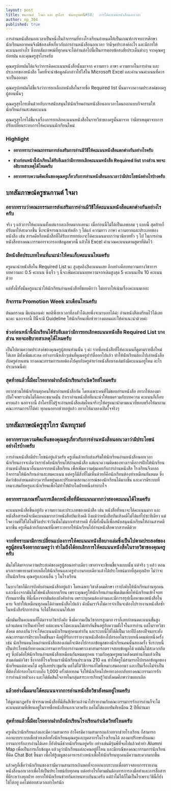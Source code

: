```yaml
---
layout: post
title: ชนกานต์  ใจมา และ สุรไกร  นันทบุรมย์&#58;  การให้คะแนนหนังสือนอกเวลา
author: np_304
published: true
---
```


การอ่านหนังสือนอกเวลาเป็นหนึ่งในกิจกรรมที่ทางโรงเรียนกำหนดให้เป็นเกณฑ์การจบการศึกษา นักเรียนหลายคนจึงมีข้อสงสัยเกี่ยวกับการอ่านหนังสือนอกเวลา ว่ามีจุดประสงค์อะไร และมีการให้คะแนนอย่างไร ซึ่งบทสัมภาษณ์ที่ทุกคนจะได้อ่านต่อไปนี้เป็นการตอบข้อสงสัยประเด็นต่างๆ จากคุณครูปอยฝน และคุณครูสุรไกรครับ

คุณครูปอยฝนได้แจ้งว่าการคิดคะแนนหนังสือนั้นมาจาก ความยาว ภาษา ความยากในการอ่าน และประเภทของหนังสือ โดยที่จะนำข้อมูลดังกล่าวไปใส่ใน Microsoft Excel และคำนวณคะแนนที่ควรจะเป็นออกมา

คุณครูปอยฝนได้ชี้แจ้งว่าการยกเลือกหนังสือในรายชื่อ Required list นั้นมาจากความประสงค์ของครูผู้สอนนั้นๆ

คุณครูสุรไกรเห็นด้วยกับการสนับสนุนให้นักเรียนอ่านหนังสือนอกเวลาโดนออกแบบกิจกรรมให้นักเรียนอ่านสะสมคะแนน

คุณครูสุรไกรได้ชี้แจงเรื่องการยกเลิกคะแนนหนังสือในรายวิชาของครูนั้นมาจาก ว่ามีสาเหตุมาจากการปรับเปลี่ยนระบบการให้คะแนนนักเรียนใหม่


### Highlight
- <b> อยากทราบว่าคณะกรรมการส่งเสริมการอ่านมีวิธีให้คะแนนหนังสือแตกต่างกันอย่างไรครับ </b>

- <b> ช่วงก่อนหน้านี้นักเรียนได้รับอีเมลว่ามีการยกเลิกคะแนนหนังสือ Required list บางส่วน พอจะอธิบายสาเหตุได้ไหมครับ </b>

- <b> อยากทราบความคิดเห็นของคุณครูเกี่ยวกับการอ่านหนังสือนอกเวลาว่ามีประโยชน์อย่างไรบ้างครับ
 </b>

## บทสัมภาษณ์ครูชนกานต์ ใจมา

### อยากทราบว่าคณะกรรมการส่งเสริมการอ่านมีวิธีให้คะแนนหนังสือแตกต่างกันอย่างไรครับ

จริง ๆ แล้วการให้คะแนนตั้งแต่แรกละเอียดมากเลยนะ เมื่อก่อนนี้ไม่ได้เป็นเลขกลม ๆ แบบนี้ สุดท้ายก็ปรับมาให้สะดวกขึ้น ซึ่งจะพิจารณาเกณฑ์หลัก ๆ ได้แก่ ความยาว ภาษา ความยากและประเภทของหนังสือ เช่น สารคดีหรือหนังสือที่ได้รับการยกย่องจะได้คะแนนมากกว่านวนิยายทั่ว ๆ ไป ในการอ่านหนังสือทางคณะกรรมการจะกรอกข้อมูลพวกนี้ แล้วใช้ Excel คำนวณคะแนนตามสูตรที่คิดไว้

### มีหนังสือประเภทไหนที่แนะนำให้คนเก็บคะแนนไหมครับ

ครูแนะนำหนังสือใน Required List นะ สูงสุดถึง3คะแนนเลย อีกอย่างคือบทความทางวิชาการ บทความละ 0.5 คะแนน ซึ่งเร็ว ๆ นี้จะเพิ่มคะแนนบทความจากเดิมสูงสุด 5 คะแนนเป็น 10 คะแนนด้วย 

แต่ทั้งนี้ทั้งนั้นครูแนะนำให้นักเรียนอ่านหนังสือที่ชอบดีกว่า ไม่อยากให้เน้นเรื่องคะแนนเยอะ

### กิจกรรม Promotion Week มาเดือนไหนครับ

ต้นมกราคม มีแน่นอนค่ะ พอดีพึ่งหาเวลาที่ลงตัวได้เลยพึ่งจะมาบอกได้ค่ะ อ่านหนังสือเตรียมไว้ได้เลยนะคะ นอกจากนี้ ปีนี้จะมี Guideline ให้นักเรียนเพื่อช่วยวางแผนและให้คำแนะนำด้วยค่ะ

### ช่วงก่อนหน้านี้นักเรียนได้รับอีเมลว่ามีการยกเลิกคะแนนหนังสือ Required List บางส่วน พอจะอธิบายสาเหตุได้ไหมครับ

เป็นไปตามความประสงค์ของคุณครูผู้สอนท่านนั้น ๆ ค่ะ รายชื่อหนังสือที่ให้คะแนนก็ดูตามรายชื่อใหม่ได้เลย มีทั้งเพิ่มและลด อย่างกรณีหลักๆเช่นที่คุณครูปาร์ตี้ออกไปแล้ว ทำให้นักเรียนต้องไปเล่าหนังสือกับครูต่ายแทน ทางคณะกรรมการเลยต้องไปคุยกับครูต่ายว่าหนังสือบางเล่มยังมีคะแนนอยู่ไหม อะไรประมาณนี้ค่ะ

### สุดท้ายแล้วนี้มีอะไรอยากฝากถึงนักเรียนกำเนิดวิทย์ไหมครับ

อยากชวนให้นักเรียนทุกคนให้มาอ่านหนังสือกัน โดยเฉพาะคนที่ไม่ชอบอ่านหนังสือ อยากให้ลองมาเปิดใจเพราะมันไม่ได้เยอะขนาดนั้น ถ้าเราอ่านหนังสือที่แนะนำให้หมดรวมกับบทความ คะแนนก็เกือบครบแล้ว นอกจากนี้ ถ้าใครที่ไม่รู้จะอ่านหนังสือเล่มไหนจริงๆให้ครูแนะนำตามแนวที่ชอบหรือให้มาถามคณะกรรมการก็ได้ค่ะ ทุกคนอยากช่วยอยู่แล้ว อยากให้มาลองเปิดใจจริงๆ

## บทสัมภาษณ์ครูสุรไกร นันทบุรมย์

### อยากทราบความคิดเห็นของคุณครูเกี่ยวกับการอ่านหนังสือนอกเวลาว่ามีประโยชน์อย่างไรบ้างครับ

การอ่านหนังสือมีประโยชน์อยู่แล้วครับ ครูเห็นด้วยกับส่งเสริมให้นักเรียนอ่านหนังสือนอกเวลา นักเรียนอาจจะคิดว่าเราบังคับนักเรียนให้อ่านหนังสือ แต่แนวความคิดของทางเราคือการฝึกให้นักเรียนอ่านหนังสือแนวอื่นนอกจากหนังสือเรียน เพื่อเพิ่มความคุ้นเคยกับการอ่านหนังสือ โรงเรียนจึงออกกิจกรรมให้นักเรียนอ่านสะสมคะแนน แต่ครูก็มีสิ่งที่ไม่เห็นด้วยก็คือนักเรียนต้องทำเหมือนกันหมด ซึ่งคิดว่าข้อกำหนดต่างๆควรยืดหยุ่นและปรับตามสถานะการณ์ของนักเรียนได้มากขึ้น และควรมีระบบที่เหมาะสมกับครูและนักเรียนเพื่อไม่ทำให้ฝ่ายใดฝ่ายหนึ่งลำบากใจ

### อยากทราบเกณฑ์ในการเลือกหนังสือที่มีคะแนนมากกว่าสองคะแนนได้ไหมครับ

คะแนนหนังสือขึ้นอยู่กับ ความยาวและประเภทของหนังสือ เช่น หนังสือที่หนาจะได้คะแนนมาก และหนังสือสารคดีจะมีคะแนนมากกว่าหนังสือบันเทิงคดี ถึงแม้ว่าหนังสือบันเทิงคดีไม่ได้แย่ไปซะทีเดียว แต่ใจความที่ใช้ได้ในชีวิตประจำวันนั้นไม่มากเท่าสารคดี ทั้งนี้ทั้งนั้นก็เพื่อสนับสนุนนักเรียนให้อ่านสารคดีมากขึ้น ครูเห็นด้วยกับเกณฑ์นี้เพราะอยากให้นักเรียนไปอ่านหนังสือพวกสารคดีด้วย

### จากที่ทราบมามีการเปลี่ยนแปลงการให้คะแนนหนังสือบางเล่มซึ่งเป็นไปตามประสงค์ของครูผู้สอนจึงอยากถามครูว่า ทำไมถึงได้ยกเลิกการให้คะแนนหนังสือในรายวิชาของคุณครูครับ

มันไม่ได้มาจากความประสงค์ของครูผู้สอนอย่างเดียว เขาอาจจะเขียนชี้แจงแบบนั้น แต่จริง ๆ แล้ว ตอนแรกเราพยายามช่วยเหลือให้นักเรียนและครูทำงานรอบเดียวแล้วได้ประโยชน์มากที่สุดทุกฝ่าย ไม่ว่าจะเป็นนักเรียน คุณครูและคนอื่น ๆ ในโรงเรียน 

ในบางวิชาก็มีการบังคับอ่านหนังสืออยู่แล้ว โดยเฉพาะวิชาสังคมศึกษา เราบังคับให้นักเรียนอ่านทุกคน และเนื่องจากมันไม่ใช่หนังสือแบบเรียน เพราะคุณครูให้นักเรียนอ่านเพิ่มเติมเพื่อให้นักเรียนเข้าใจบทเรียนมากขึ้น ทีนี้เนื่องจากมันต้องบังคับอ่าน เพราะทุกคนต้องอ่านและมีการสรุปเนื้อหาของหนังสือในคาบ จึงทำให้เหมือนทุกคนได้อ่านหนังสือไปแล้ว ดังนั้นเราจึงไม่ควรจำเป็นจะต้องไปรายงานหนังสือซ้ำในหนังสือรักการอ่าน จึงได้ให้คะแนนไปเลย 

เมื่อมันเป็นคะแนนที่ได้มาจากวิชาบังคับ ซึ่งมีความเป็นวิชาการสูงมาก เราก็เลยกำหนดคะแนนขั้นสูงแล้วแต่คนว่าเป็นเท่าไหร่ แต่ละคนจะได้คะแนนไม่เท่ากันขึ้นอยู่กับความตั้งใจในการอ่าน แต่ในรายวิชาสังคม ตกลงกันว่าจะให้คะแนนนักเรียนทุกคนเท่ากัน และระบบนี้ใช้ได้ดีเป็นเวลาปีถึงสองปีจนกระทั่งคณะกรรมการมีระบบใหม่ขึ้นมา คือผู้ที่รับการรายงานหนังสือต้องไปกรอกในระบบหนึ่งคนต่อหนึ่งครั้ง เช่น นักเรียนคนไหนอ่านหนังสือสองเล่มก็จะต้องไปกรอกข้อมูลของนักเรียนคนนั้นสองครั้ง ซึ่งระบบนี้เป็นประโยชน์กับทางคณะกรรมการรักการอ่านเพราะเขาสามารถตรวจสอบข้อมูลได้ แต่มันไม่สะดวกกับครู ซึ่งบังคับให้นักเรียนอ่านหนังสือเหมือนกันหมดทุกคน รวมกับคุณครูหมวดสังคมท่านอื่นแล้วเป็นสามเล่มต่อวิชา ซึ่งจากที่โรงเรียนเรามีนักเรียนประมาณ 210 คน ทำให้ครูไม่สามารถไปกรอกข้อมูลของนักเรียนแต่ละคนได้ ครูก็เลยประชุมกัน แต่ไม่ได้วิธีการแก้ไขที่เหมาะสมออกมา และเป็นเรื่องไม่จำเป็นที่ต้องไปกรอกในระบบถึง 1,000 ครั้งต่อเทอม จึงให้นักเรียนไปหาทางออกกับทางคณะกรรมการรักการอ่านด้วยตัวเอง และได้ตัดสินใจภายในกลุ่มสาระการเรียนรู้วิชาสังคมศึกษาว่าขอยกเลิก

### แล้วอย่างนี้ผมจะได้คะแนนจากการอ่านหนังสือวิชาสังคมอยู่ไหมครับ

ให้ดูตามกฎครับ พิจารณาหนังสือที่มีสันสีเขียวแล้วนำไปรายงานกับคณะกรรมการรักการอ่านก็จะได้คะแนนตามที่เขียนอยู่ในรายชื่อหนังสือนอกเวลาครับ แค่ไม่ได้แบบทันทีเหมือน 2 ปีที่ผ่านมา

### สุดท้ายแล้วนี้มีอะไรอยากฝากถึงนักเรียนโรงเรียนกำเนิดวิทย์ไหมครับ

ครูเห็นว่านักเรียนเก่งและมีความสามารถ ถ้าใครมีความสามารถแล้วอยากช่วยโรงเรียน ก็สามารถออกแบบระบบเพื่อช่วยเหลือทั้งนักเรียนคุณครูและบุคลากรในโรงเรียนได้ ลองมาปรึกษากับคณะกรรมการรักการอ่านได้เลย ก็ยังยินดีช่วยนักเรียนอยู่ครับ อย่างเช่นมีรุ่นพี่ที่จบไปแล้วเค้าทำ Alumni Map เพื่อเป็นการเก็บข้อมูล แล้วดูว่านักเรียนแต่ละคนอยู่ที่ไหน และมีกรณีของคณะกรรมการนักเรียนที่คิด Chat Bot ขึ้นมา เพื่อให้รู้เมนูของอาหารล่วงหน้าเพื่อให้นักเรียนทุกคนมีความสะดวกมากขึ้น 

แล้วครูก็เชื่อว่านักเรียนของเรามีความสามารถเกินพอที่จะออกแบบระบบเพื่อตรวจสอบการรายงานหนังสือนอกเวลาเพื่อให้เป็นประโยชน์กับทุกคน แต่อย่างไรก็ตามมันต้องการการลงมือทำและการสื่อสารที่ดีระหว่างทุกฝ่าย อยากให้นักเรียนช่วยกันหาหนทางกันนะครับ แต่ถ้าไม่ได้ก็ไม่เป็นไรเพราะวิธีนี้ก็ยังใช้ได้อยู่ แค่ไม่ค่อยสะดวกเท่าไหร่นัก

